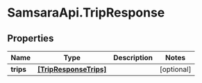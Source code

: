 # SamsaraApi.TripResponse

## Properties
Name | Type | Description | Notes
------------ | ------------- | ------------- | -------------
**trips** | [**[TripResponseTrips]**](TripResponseTrips.md) |  | [optional] 


